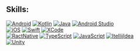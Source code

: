## Skills:
[![Android](https://img.shields.io/badge/Android-3DDC84?style=for-the-badge&logo=android&logoColor=white)]()
[![Kotlin](https://img.shields.io/badge/Kotlin-0095D5?&style=for-the-badge&logo=kotlin&logoColor=white)]()
[![Java](https://img.shields.io/badge/Java-ED8B00?style=for-the-badge&logo=java&logoColor=white)]()
[![Android Studio](https://img.shields.io/badge/Android_Studio-3DDC84?style=for-the-badge&logo=android-studio&logoColor=white)]()
</br>
[![iOS](https://img.shields.io/badge/iOS-000000?style=for-the-badge&logo=ios&logoColor=white)]()
[![Swift](https://img.shields.io/badge/Swift-FA7343?style=for-the-badge&logo=swift&logoColor=white)]()
[![XCode](https://img.shields.io/badge/Xcode-007ACC?style=for-the-badge&logo=Xcode&logoColor=white)]()
</br>
[![RactNative](https://img.shields.io/badge/React_Native-20232A?style=for-the-badge&logo=react&logoColor=61DAFB)]()
[![TypeScript](https://img.shields.io/badge/TypeScript-007ACC?style=for-the-badge&logo=typescript&logoColor=white)]()
[![JavaScript](https://img.shields.io/badge/JavaScript-323330?style=for-the-badge&logo=javascript&logoColor=F7DF1E)]()
[![ItellijIdea](https://img.shields.io/badge/IntelliJ_IDEA-000000.svg?style=for-the-badge&logo=intellij-idea&logoColor=white)]()
</br>
[![Unity](https://img.shields.io/badge/Unity-100000?style=for-the-badge&logo=unity&logoColor=white)]()

<!---
EyvindEmilio/EyvindEmilio is a ✨ special ✨ repository because its `README.md` (this file) appears on your GitHub profile.
You can click the Preview link to take a look at your changes.
--->
